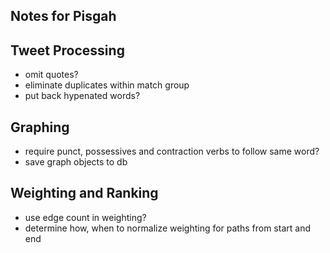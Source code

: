 ## Notes for Pisgah ##

## Tweet Processing ##
- omit quotes?
- eliminate duplicates within match group
- put back hypenated words?

## Graphing
- require punct, possessives and contraction verbs to follow same word?
- save graph objects to db

## Weighting and Ranking
- use edge count in weighting?
- determine how, when  to normalize weighting for paths from start and end

